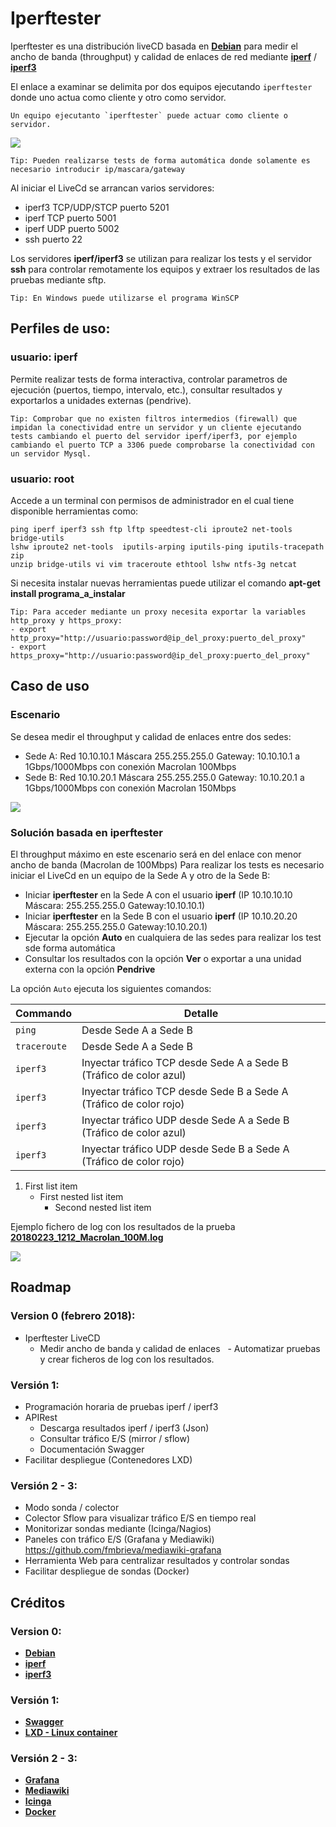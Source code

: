 # Iperftester

Iperftester es una distribución liveCD basada en [**Debian**](https://www.debian.org/) para medir el ancho de banda (throughput) y calidad de enlaces de red mediante [**iperf**](https://sourceforge.net/projects/iperf2/) / [**iperf3**](https://github.com/esnet/iperf#iperf3--a-tcp-udp-and-sctp-network-bandwidth-measurement-tool) 

El enlace a examinar se delimita por dos equipos ejecutando `iperftester` donde uno actua como cliente y otro como servidor.

```
Un equipo ejecutanto `iperftester` puede actuar como cliente o servidor.
```

![](https://github.com/fmbrieva/iperftester/blob/master/use_case/iperftester_version_00r04.png?raw=true)

```
Tip: Pueden realizarse tests de forma automática donde solamente es necesario introducir ip/mascara/gateway
```

Al iniciar el LiveCd se arrancan varios servidores:
 - iperf3 TCP/UDP/STCP puerto 5201
 - iperf TCP puerto 5001
 - iperf UDP puerto 5002
 - ssh puerto 22
 
Los servidores **iperf/iperf3** se utilizan para realizar los tests  y el servidor **ssh** para controlar remotamente los equipos y extraer los resultados de las pruebas mediante sftp.
 
```
Tip: En Windows puede utilizarse el programa WinSCP
```

## Perfiles de uso:

### usuario: iperf

Permite realizar tests de forma interactiva, controlar parametros de ejecución (puertos, tiempo, intervalo, etc.), consultar resultados y exportarlos a unidades externas (pendrive).

```
Tip: Comprobar que no existen filtros intermedios (firewall) que impidan la conectividad entre un servidor y un cliente ejecutando tests cambiando el puerto del servidor iperf/iperf3, por ejemplo cambiando el puerto TCP a 3306 puede comprobarse la conectividad con un servidor Mysql.
```

### usuario: root
Accede a un terminal con permisos de administrador en el cual tiene disponible herramientas como:

    ping iperf iperf3 ssh ftp lftp speedtest-cli iproute2 net-tools bridge-utils
    lshw iproute2 net-tools  iputils-arping iputils-ping iputils-tracepath  zip
    unzip bridge-utils vi vim traceroute ethtool lshw ntfs-3g netcat            

Si necesita instalar nuevas herramientas puede utilizar el comando **apt-get install programa_a_instalar**

```
Tip: Para acceder mediante un proxy necesita exportar la variables http_proxy y https_proxy:
- export http_proxy="http://usuario:password@ip_del_proxy:puerto_del_proxy"  
- export https_proxy="http://usuario:password@ip_del_proxy:puerto_del_proxy" 
```
## Caso de uso ##
### Escenario 

Se desea medir el throughput y calidad de enlaces entre dos sedes:

- Sede A: Red 10.10.10.1 Máscara 255.255.255.0 Gateway: 10.10.10.1 a 1Gbps/1000Mbps con conexión Macrolan 100Mbps 
- Sede B: Red 10.10.20.1 Máscara 255.255.255.0 Gateway: 10.10.20.1 a 1Gbps/1000Mbps con conexión Macrolan 150Mbps  

![](https://github.com/fmbrieva/iperftester/blob/master/use_case/iperftester_macrolan_100M_escenario_00r01.png?raw=true)

### Solución basada en iperftester

El throughput máximo en este escenario será en del enlace con menor ancho de banda (Macrolan de 100Mbps)
Para realizar los tests es necesario iniciar el LiveCd en un equipo de la Sede A y otro de la Sede B:

- Iniciar **iperftester** en la Sede A con el usuario **iperf** (IP 10.10.10.10 Máscara: 255.255.255.0 Gateway:10.10.10.1)
- Iniciar **iperftester** en la Sede B con el usuario **iperf** (IP 10.10.20.20 Máscara: 255.255.255.0 Gateway:10.10.20.1)
- Ejecutar la opción **Auto** en cualquiera de las sedes para realizar los test sde forma automática
- Consultar los resultados con la opción **Ver** o exportar a una unidad externa con la opción **Pendrive**

La opción `Auto` ejecuta los siguientes comandos:

| Commando | Detalle |
| --- | --- |
| `ping` | Desde Sede A a Sede B |
| `traceroute` | Desde Sede A a Sede B |
| `iperf3` | Inyectar tráfico TCP desde Sede A a Sede B (Tráfico de color azul) |
| `iperf3` | Inyectar tráfico TCP desde Sede B a Sede A  (Tráfico de color rojo) |
| `iperf3` | Inyectar tráfico UDP desde Sede A a Sede B (Tráfico de color azul) |
| `iperf3` | Inyectar tráfico UDP desde Sede B a Sede A  (Tráfico de color rojo) |

1. First list item
   - First nested list item
     - Second nested list item
     
Ejemplo fichero de log con los resultados de la prueba [**20180223_1212_Macrolan_100M.log**](https://www.debian.org/)

![](https://github.com/fmbrieva/iperftester/blob/master/use_case/iperftester_macrolan_100M_00r01.png?raw=true)


## Roadmap

### Version 0 (febrero 2018):

- Iperftester LiveCD
   - Medir ancho de banda y calidad de enlaces
   - Automatizar pruebas y crear ficheros de log con los resultados.

### Versión 1:

- Programación horaria de pruebas iperf / iperf3
- APIRest
   - Descarga resultados iperf / iperf3 (Json)
   - Consultar tráfico E/S (mirror / sflow) 
   - Documentación Swagger
- Facilitar despliegue (Contenedores LXD)

### Versión 2 - 3:
- Modo sonda / colector
- Colector Sflow para visualizar tráfico E/S en tiempo real 
- Monitorizar sondas mediante (Icinga/Nagios)
- Paneles con tráfico E/S (Grafana y Mediawiki) https://github.com/fmbrieva/mediawiki-grafana
- Herramienta Web para centralizar resultados y controlar sondas
- Facilitar despliegue de sondas (Docker)

## Créditos

### Version 0:
- [**Debian**](https://www.debian.org/)
- [**iperf**](https://sourceforge.net/projects/iperf2/)
- [**iperf3**](https://github.com/esnet/iperf#iperf3--a-tcp-udp-and-sctp-network-bandwidth-measurement-tool)

### Versión 1:
- [**Swagger**](https://swagger.io/)
- [**LXD - Linux container**](https://linuxcontainers.org/lxd/)

### Versión 2 - 3:
- [**Grafana**](https://grafana.com/)
- [**Mediawiki**](https://www.mediawiki.org/wiki/MediaWiki)
- [**Icinga**](https://www.icinga.com/)
- [**Docker**](https://www.docker.com/)
